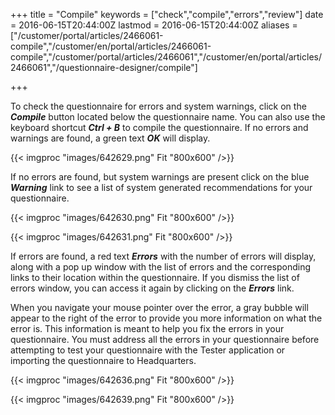 ﻿+++
title = "Compile"
keywords = ["check","compile","errors","review"]
date = 2016-06-15T20:44:00Z
lastmod = 2016-06-15T20:44:00Z
aliases = ["/customer/portal/articles/2466061-compile","/customer/en/portal/articles/2466061-compile","/customer/portal/articles/2466061","/customer/en/portal/articles/2466061","/questionnaire-designer/compile"]

+++

To check the questionnaire for errors and system warnings, click on the
***Compile*** button located below the questionnaire name. You can also
use the keyboard shortcut ***Ctrl + B*** to compile the
questionnaire. If no errors and warnings are found, a green text
***OK*** will display.   
  
{{< imgproc "images/642629.png" Fit "800x600" />}}  
  
If no errors are found, but system warnings are present click on the
blue ***Warning*** link to see a list of system generated
recommendations for your questionnaire.   
  
{{< imgproc "images/642630.png" Fit "800x600" />}}  
  
{{< imgproc "images/642631.png" Fit "800x600" />}}  
  
If errors are found, a red text ***Errors*** with the number of errors
will display, along with a pop up window with the list of errors and the
corresponding links to their location within the questionnaire. If you
dismiss the list of errors window, you can access it again by clicking
on the ***Errors*** link.  
  
When you navigate your mouse pointer over the error, a gray bubble will
appear to the right of the error to provide you more information on what
the error is. This information is meant to help you fix the errors in
your questionnaire. You must address all the errors in your
questionnaire before attempting to test your questionnaire with the
Tester application or importing the questionnaire to Headquarters.   
  
  
{{< imgproc "images/642636.png" Fit "800x600" />}}  
  
{{< imgproc "images/642639.png" Fit "800x600" />}}
